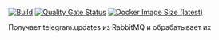 [![Build](https://github.com/mail2telegram/bot-handler/workflows/Build/badge.svg)](https://github.com/mail2telegram/bot-handler/actions?query=workflow%3ABuild)
[![Quality Gate Status](https://sonarcloud.io/api/project_badges/measure?project=mail2telegram_bot-handler&metric=alert_status)](https://sonarcloud.io/dashboard?id=mail2telegram_bot-handler)
[![Docker Image Size (latest)](https://img.shields.io/docker/image-size/mail2telegram/bot-handler/latest)](https://hub.docker.com/repository/docker/mail2telegram/bot-handler)

Получает telegram.updates из RabbitMQ и обрабатывает их
